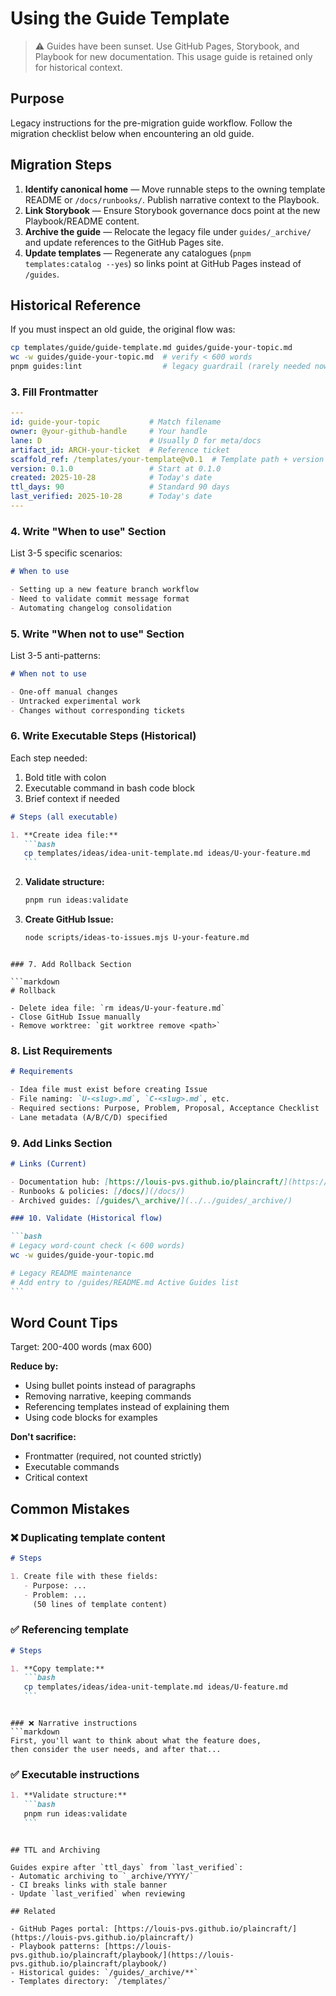 # Using the Guide Template

> ⚠️ Guides have been sunset. Use GitHub Pages, Storybook, and Playbook for new documentation. This usage guide is retained only for historical context.

## Purpose

Legacy instructions for the pre-migration guide workflow. Follow the migration checklist below when encountering an old guide.

## Migration Steps

1. **Identify canonical home** — Move runnable steps to the owning template README or `/docs/runbooks/`. Publish narrative context to the Playbook.
2. **Link Storybook** — Ensure Storybook governance docs point at the new Playbook/README content.
3. **Archive the guide** — Relocate the legacy file under `guides/_archive/` and update references to the GitHub Pages site.
4. **Update templates** — Regenerate any catalogues (`pnpm templates:catalog --yes`) so links point at GitHub Pages instead of `/guides`.

## Historical Reference

If you must inspect an old guide, the original flow was:

```bash
cp templates/guide/guide-template.md guides/guide-your-topic.md
wc -w guides/guide-your-topic.md  # verify < 600 words
pnpm guides:lint                  # legacy guardrail (rarely needed now)
```

### 3. Fill Frontmatter

```yaml
---
id: guide-your-topic           # Match filename
owner: @your-github-handle     # Your handle
lane: D                        # Usually D for meta/docs
artifact_id: ARCH-your-ticket  # Reference ticket
scaffold_ref: /templates/your-template@v0.1  # Template path + version
version: 0.1.0                 # Start at 0.1.0
created: 2025-10-28            # Today's date
ttl_days: 90                   # Standard 90 days
last_verified: 2025-10-28      # Today's date
---
```

### 4. Write "When to use" Section

List 3-5 specific scenarios:

```markdown
# When to use

- Setting up a new feature branch workflow
- Need to validate commit message format
- Automating changelog consolidation
```

### 5. Write "When not to use" Section

List 3-5 anti-patterns:

```markdown
# When not to use

- One-off manual changes
- Untracked experimental work
- Changes without corresponding tickets
```

### 6. Write Executable Steps (Historical)

Each step needed:

1. Bold title with colon
2. Executable command in bash code block
3. Brief context if needed

````markdown
# Steps (all executable)

1. **Create idea file:**
   ```bash
   cp templates/ideas/idea-unit-template.md ideas/U-your-feature.md
   ```
````

2. **Validate structure:**

   ```bash
   pnpm run ideas:validate
   ```

3. **Create GitHub Issue:**
   ```bash
   node scripts/ideas-to-issues.mjs U-your-feature.md
   ```

````

### 7. Add Rollback Section

```markdown
# Rollback

- Delete idea file: `rm ideas/U-your-feature.md`
- Close GitHub Issue manually
- Remove worktree: `git worktree remove <path>`
````

### 8. List Requirements

```markdown
# Requirements

- Idea file must exist before creating Issue
- File naming: `U-<slug>.md`, `C-<slug>.md`, etc.
- Required sections: Purpose, Problem, Proposal, Acceptance Checklist
- Lane metadata (A/B/C/D) specified
```

### 9. Add Links Section

````markdown
# Links (Current)

- Documentation hub: [https://louis-pvs.github.io/plaincraft/](https://louis-pvs.github.io/plaincraft/)
- Runbooks & policies: [/docs/](/docs/)
- Archived guides: [/guides/\_archive/](../../guides/_archive/)

### 10. Validate (Historical flow)

```bash
# Legacy word-count check (< 600 words)
wc -w guides/guide-your-topic.md

# Legacy README maintenance
# Add entry to /guides/README.md Active Guides list
```
````

## Word Count Tips

Target: 200-400 words (max 600)

**Reduce by:**

- Using bullet points instead of paragraphs
- Removing narrative, keeping commands
- Referencing templates instead of explaining them
- Using code blocks for examples

**Don't sacrifice:**

- Frontmatter (required, not counted strictly)
- Executable commands
- Critical context

## Common Mistakes

### ❌ Duplicating template content

```markdown
# Steps

1. Create file with these fields:
   - Purpose: ...
   - Problem: ...
     (50 lines of template content)
```

### ✅ Referencing template

````markdown
# Steps

1. **Copy template:**
   ```bash
   cp templates/ideas/idea-unit-template.md ideas/U-feature.md
   ```
````

````

### ❌ Narrative instructions
```markdown
First, you'll want to think about what the feature does,
then consider the user needs, and after that...
````

### ✅ Executable instructions

````markdown
1. **Validate structure:**
   ```bash
   pnpm run ideas:validate
   ```
````

```

## TTL and Archiving

Guides expire after `ttl_days` from `last_verified`:
- Automatic archiving to `_archive/YYYY/`
- CI breaks links with stale banner
- Update `last_verified` when reviewing

## Related

- GitHub Pages portal: [https://louis-pvs.github.io/plaincraft/](https://louis-pvs.github.io/plaincraft/)
- Playbook patterns: [https://louis-pvs.github.io/plaincraft/playbook/](https://louis-pvs.github.io/plaincraft/playbook/)
- Historical guides: `/guides/_archive/**`
- Templates directory: `/templates/`
```
